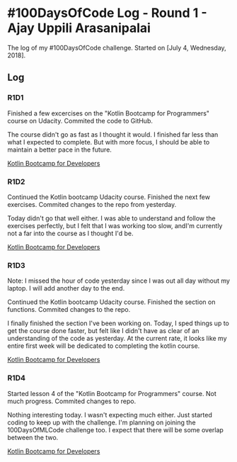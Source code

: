# #100DaysOfCode Log - Round 1 - Ajay Uppili Arasanipalai

The log of my #100DaysOfCode challenge. Started on [July 4, Wednesday, 2018].

## Log

### R1D1 
Finished a few excercises on the "Kotlin Bootcamp for Programmers" course on Udacity. Commited the code to GitHub.

The course didn't go as fast as I thought it would. I finished far less than what I expected to complete. But with more focus, I should be able to maintain a better pace in the future.

[Kotlin Bootcamp for Developers](https://github.com/iyaja/Kotlin-Bootcamp-for-Programmers)

### R1D2
Continued the Kotlin bootcamp Udacity course. Finished the next few exercises. Commited changes to the repo from yesterday.

Today didn't go that well either. I was able to understand and follow the exercises perfectly, but I felt that I was working too slow, andI'm currently not a far into the course as I thought I'd be.

[Kotlin Bootcamp for Developers](https://github.com/iyaja/Kotlin-Bootcamp-for-Programmers)

### R1D3
Note: I missed the hour of code yesterday since I was out all day without my laptop. I will add another day to the end.

Continued the Kotlin bootcamp Udacity course. Finished the section on functions. Commited changes to the repo.

I finally finished the section I've been working on. Today, I sped things up to get the course done faster, but  felt like I didn't have as clear of an understanding of the code as yesterday. At the current rate, it looks like my entire first week will be dedicated to completing the kotlin course.

[Kotlin Bootcamp for Developers](https://github.com/iyaja/Kotlin-Bootcamp-for-Programmers)

### R1D4
Started lesson 4 of the "Kotlin Bootcamp for Programmers" course. Not much progress. Commited changes to repo.

Nothing interesting today. I wasn't expecting much either. Just started coding to keep up with the challenge. I'm planning on joining the 100DaysOfMLCode challenge too. I expect that there will be some overlap between the two.

[Kotlin Bootcamp for Developers](https://github.com/iyaja/Kotlin-Bootcamp-for-Programmers)

